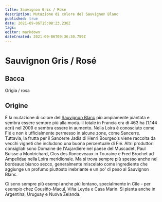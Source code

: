 ```yaml
---
title: Sauvignon Gris / Rosé
description: Mutazione di colore del Sauvignon Blanc
published: true
date: 2021-09-06T15:08:23.230Z
tags: 
editor: markdown
dateCreated: 2021-09-06T09:36:30.759Z
---
```


# Sauvignon Gris / Rosé

## Bacca
Grigia / rosa

## Origine

È la mutazione di colore del [Sauvignon Blanc](/vitigni/bacca-bianca/savignon-blanc) più ampiamente piantata e sembra essere sempre più alla moda. Il totale in Francia era di 463 ha (1.144 acri) nel 2009 e sembra essere in aumento. Nella Loira è conosciuto come Fié e non è ufficialmente permesso in alcune zone, come Sancerre. Tuttavia, la frutta per il Sancerre Jadis di Henri Bourgeois viene raccolta da vecchi vigneti che includono una buona percentuale di Fié. Altri produttori consigliati sono Domaine de l'Aujardière nel paese del Muscadet, Paul Buisse a Montrichard, Clos des Ronceveaux in Touraine e Fred Brochet ad Ampelidae nella Loira meridionale. Ma si trova sempre più spesso anche nel bordeaux bianco secco, generalmente miscelato come ingrediente che aggiunge un profumo piuttosto inebriante e un po' di peso al Sauvignon Blanc.

Ci sono sempre più esempi anche più lontano, specialmente in Cile - per esempio chez Cousiño-Macul, Viña Leyda e Casa Marin. Si pianta anche in Argentina, Uruguay e Nuova Zelanda.


